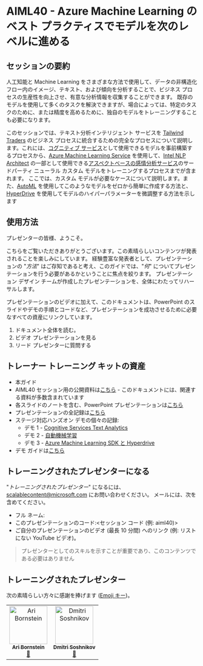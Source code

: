 # <a name="aiml40---taking-models-to-the-next-level-with-azure-machine-learning-best-practices"></a>AIML40 - Azure Machine Learning のベスト プラクティスでモデルを次のレベルに進める

## <a name="session-abstract"></a>セッションの要約

人工知能と Machine Learning をさまざまな方法で使用して、データの非構造化フロー内のイメージ、テキスト、および傾向を分析することで、ビジネス プロセスの生産性を向上させ、有意な分析情報を収集することができます。 既存のモデルを使用して多くのタスクを解決できますが、場合によっては、特定のタスクのために、または精度を高めるために、独自のモデルをトレーニングすることも必要になります。 

このセッションでは、テキスト分析インテリジェント サービスを [Tailwind Traders](http://tailwindtraders.com) のビジネス プロセスに統合するための完全なプロセスについて説明します。これには、[コグニティブ サービス](https://azure.microsoft.com/services/cognitive-services/?WT.mc_id=msignitethetour2019-github-aiml40)として使用できるモデルを事前構築するプロセスから、[Azure Machine Learning Service](https://azure.microsoft.com/services/machine-learning-service/?wt.mc_id=msignitethetour2019-github-aiml40) を使用して、[Intel NLP Architect](http://nlp_architect.nervanasys.com/) の一部として使用できる[アスペクトベースの感情分析サービス](https://www.intel.ai/introducing-aspect-based-sentiment-analysis-in-nlp-architect/)のサードパーティ ニューラル カスタム モデルをトレーニングするプロセスまでが含まれます。 ここでは、カスタム モデルが必要なケースについて説明します。また、[AutoML](https://docs.microsoft.com/azure/machine-learning/service/concept-automated-ml/?wt.mc_id=msignitethetour2019-github-aiml40) を使用してこのようなモデルをゼロから簡単に作成する方法と、[HyperDrive](https://docs.microsoft.com/en-us/azure/machine-learning/service/how-to-tune-hyperparameters/?wt.mc_id=msignitethetour2019-github-aiml40) を使用してモデルのハイパーパラメーターを微調整する方法を示します

## <a name="how-to-use"></a>使用方法

プレゼンターの皆様、ようこそ。 

こちらをご覧いただきありがとうございます。この素晴らしいコンテンツが発表されることを楽しみにしています。 経験豊富な発表者として、プレゼンテーションの "*方法*" はご存知であると考え、このガイドでは、"*何*" についてプレゼンテーションを行う必要があるかということに焦点を絞ります。 プレゼンテーション デザイン チームが作成したプレゼンテーションを、全体にわたってリハーサルします。 

プレゼンテーションのビデオに加えて、このドキュメントは、PowerPoint のスライドやデモの手順とコードなど、プレゼンテーションを成功させるために必要なすべての資産にリンクしています。

1.  ドキュメント全体を読む。
2.  ビデオ プレゼンテーションを見る
3.  リード プレゼンターに質問する

## <a name="assets-in-train-the-trainer-kit"></a>トレーナー トレーニング キットの資産

- 本ガイド
- AIML40 セッション用の公開資料は[こちら](http://github.com/microsoft/ignite-learning-paths/aiml/aiml40/) - このドキュメントには、関連する資料が多数含まれています
- 各スライドのノートを含む、PowerPoint プレゼンテーションは[こちら](https://globaleventcdn.blob.core.windows.net/assets/aiml/aiml40/AIML40_Taking_Models_to_the_Next_Level_with_Azure_Machine_Learning_Best_Practices.pptx)
- プレゼンテーションの全記録は[こちら](https://youtu.be/If9IQm3gWVQ)
- ステージ対応ハンズオン デモの個々の記録:
    * デモ 1 - [Cognitive Services Text Analytics](https://youtu.be/QJxjm5BirOA)
    * デモ 2 - [自動機械学習](https://youtu.be/qrstXN6TLZk)
    * デモ 3 - [Azure Machine Learning SDK と Hyperdrive](https://youtu.be/sccNTPO3PwU)
- デモ ガイドは[こちら](Demo.md)

## <a name="become-a-trained-presenter"></a>トレーニングされたプレゼンターになる

"*トレーニングされたプレゼンター*" になるには、[scalablecontent@microsoft.com](mailto:scalablecontent@microsoft.com) にお問い合わせください。 メールには、次を含めてください。

- フル ネーム:
- このプレゼンテーションのコード:\<セッション コード (例: aiml40)\>
- ご自分のプレゼンテーションのビデオ (最長 10 分間) へのリンク (例: リストにない YouTube ビデオ)。 

> プレゼンターとしてのスキルを示すことが重要であり、このコンテンツである必要はありません


## <a name="trained-presenters"></a>トレーニングされたプレゼンター

次の素晴らしい方々に感謝を捧げます ([Emoji キー](https://allcontributors.org/docs/en/emoji-key))。

<!-- ALL-CONTRIBUTORS-LIST:START - Do not remove or modify this section -->
<!-- prettier-ignore -->

<table>
<tr>
    <td align="center"><a href="https://github.com/aribornstein">
        <img src="https://avatars3.githubusercontent.com/u/3045407?s=460&v=4" width="100px;" alt="Ari Bornstein"/><br />
        <sub><b>Ari Bornstein</b></sub></a><br />
            <a href="" title="トーク">📢</a>
    </td>
    <td align="center"><a href="https://github.com/shwars">
        <img src="https://avatars0.githubusercontent.com/u/2892110?s=460&v=4" width="100px;" alt="Dmitri Soshnikov"/><br />
        <sub><b>Dmitri Soshnikov</b></sub></a><br />
            <a href="https://github.com/microsoft/ignite-learning-paths-training-aiml/pull/4" title="ドキュメント">📖</a> 
    </td>
</tr></table>

<!-- ALL-CONTRIBUTORS-LIST:END -->
